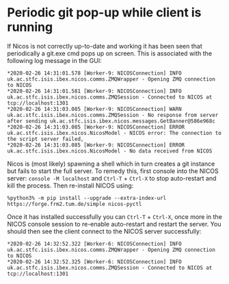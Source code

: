 # Periodic git pop-up while client is running

If Nicos is not correctly up-to-date and working it has been seen that periodically a git.exe cmd pops up on screen. This is associated with the following log message in the GUI:
```
*2020-02-26 14:31:01.578 [Worker-9: NICOSConnection] INFO  uk.ac.stfc.isis.ibex.nicos.comms.ZMQWrapper - Opening ZMQ connection to NICOS
*2020-02-26 14:31:01.581 [Worker-9: NICOSConnection] INFO  uk.ac.stfc.isis.ibex.nicos.comms.ZMQSession - Connected to NICOS at tcp://localhost:1301
*2020-02-26 14:31:03.085 [Worker-9: NICOSConnection] WARN  uk.ac.stfc.isis.ibex.nicos.comms.ZMQSession - No response from server after sending uk.ac.stfc.isis.ibex.nicos.messages.GetBanner@586e968c
*2020-02-26 14:31:03.085 [Worker-9: NICOSConnection] ERROR uk.ac.stfc.isis.ibex.nicos.NicosModel - NICOS error: The connection to the script server failed, 
*2020-02-26 14:31:03.085 [Worker-9: NICOSConnection] ERROR uk.ac.stfc.isis.ibex.nicos.NicosModel - No data received from NICOS
```
Nicos is (most likely) spawning a shell which in turn creates a git instance but fails to start the full server. To remedy this, first console into the NICOS server: `console -M localhost` and `Ctrl-T` + `Ctrl-X` to stop auto-restart and kill the process. Then re-install NICOS using: 
```
%python3% -m pip install --upgrade --extra-index-url https://forge.frm2.tum.de/simple nicos-pyctl
``` 
Once it has installed successfully you can `Ctrl-T` + `Ctrl-X`, once more in the NICOS console session to re-enable auto-restart and restart the server. You should then see the client connect to the NICOS server successfully:
```
*2020-02-26 14:32:52.322 [Worker-6: NICOSConnection] INFO  uk.ac.stfc.isis.ibex.nicos.comms.ZMQWrapper - Opening ZMQ connection to NICOS
*2020-02-26 14:32:52.325 [Worker-6: NICOSConnection] INFO  uk.ac.stfc.isis.ibex.nicos.comms.ZMQSession - Connected to NICOS at tcp://localhost:1301
```


